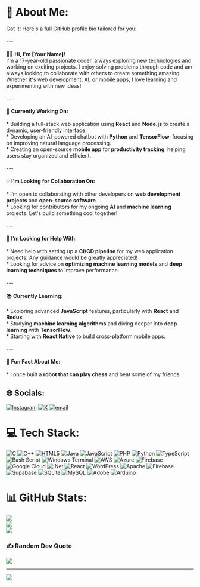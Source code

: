 # 💫 About Me:
Got it! Here's a full GitHub profile bio tailored for you:<br><br>---<br><br>👨‍💻 **Hi, I'm \[Your Name]!**<br>I'm a 17-year-old passionate coder, always exploring new technologies and working on exciting projects. I enjoy solving problems through code and am always looking to collaborate with others to create something amazing. Whether it's web development, AI, or mobile apps, I love learning and experimenting with new ideas!<br><br>---<br><br>🔧 **Currently Working On:**<br><br>* Building a full-stack web application using **React** and **Node.js** to create a dynamic, user-friendly interface.<br>* Developing an AI-powered chatbot with **Python** and **TensorFlow**, focusing on improving natural language processing.<br>* Creating an open-source **mobile app** for **productivity tracking**, helping users stay organized and efficient.<br><br>---<br><br>💡 **I'm Looking for Collaboration On:**<br><br>* I’m open to collaborating with other developers on **web development projects** and **open-source software**.<br>* Looking for contributors for my ongoing **AI** and **machine learning** projects. Let's build something cool together!<br><br>---<br><br>🤝 **I’m Looking for Help With:**<br><br>* Need help with setting up a **CI/CD pipeline** for my web application projects. Any guidance would be greatly appreciated!<br>* Looking for advice on **optimizing machine learning models** and **deep learning techniques** to improve performance.<br><br>---<br><br>📚 **Currently Learning:**<br><br>* Exploring advanced **JavaScript** features, particularly with **React** and **Redux**.<br>* Studying **machine learning algorithms** and diving deeper into **deep learning** with **TensorFlow**.<br>* Starting with **React Native** to build cross-platform mobile apps.<br><br>---<br><br>🎉 **Fun Fact About Me:**<br><br>* I once built a **robot that can play chess** and beat some of my friends


## 🌐 Socials:
[![Instagram](https://img.shields.io/badge/Instagram-%23E4405F.svg?logo=Instagram&logoColor=white)](https://instagram.com/suparn_shukla) [![X](https://img.shields.io/badge/X-black.svg?logo=X&logoColor=white)](https://x.com/suparn_shukla) [![email](https://img.shields.io/badge/Email-D14836?logo=gmail&logoColor=white)](mailto:shuklasuparn@gmail.com) 

# 💻 Tech Stack:
![C](https://img.shields.io/badge/c-%2300599C.svg?style=for-the-badge&logo=c&logoColor=white) ![C++](https://img.shields.io/badge/c++-%2300599C.svg?style=for-the-badge&logo=c%2B%2B&logoColor=white) ![HTML5](https://img.shields.io/badge/html5-%23E34F26.svg?style=for-the-badge&logo=html5&logoColor=white) ![Java](https://img.shields.io/badge/java-%23ED8B00.svg?style=for-the-badge&logo=openjdk&logoColor=white) ![JavaScript](https://img.shields.io/badge/javascript-%23323330.svg?style=for-the-badge&logo=javascript&logoColor=%23F7DF1E) ![PHP](https://img.shields.io/badge/php-%23777BB4.svg?style=for-the-badge&logo=php&logoColor=white) ![Python](https://img.shields.io/badge/python-3670A0?style=for-the-badge&logo=python&logoColor=ffdd54) ![TypeScript](https://img.shields.io/badge/typescript-%23007ACC.svg?style=for-the-badge&logo=typescript&logoColor=white) ![Bash Script](https://img.shields.io/badge/bash_script-%23121011.svg?style=for-the-badge&logo=gnu-bash&logoColor=white) ![Windows Terminal](https://img.shields.io/badge/Windows%20Terminal-%234D4D4D.svg?style=for-the-badge&logo=windows-terminal&logoColor=white) ![AWS](https://img.shields.io/badge/AWS-%23FF9900.svg?style=for-the-badge&logo=amazon-aws&logoColor=white) ![Azure](https://img.shields.io/badge/azure-%230072C6.svg?style=for-the-badge&logo=microsoftazure&logoColor=white) ![Firebase](https://img.shields.io/badge/firebase-%23039BE5.svg?style=for-the-badge&logo=firebase) ![Google Cloud](https://img.shields.io/badge/GoogleCloud-%234285F4.svg?style=for-the-badge&logo=google-cloud&logoColor=white) ![.Net](https://img.shields.io/badge/.NET-5C2D91?style=for-the-badge&logo=.net&logoColor=white) ![React](https://img.shields.io/badge/react-%2320232a.svg?style=for-the-badge&logo=react&logoColor=%2361DAFB) ![WordPress](https://img.shields.io/badge/WordPress-%23117AC9.svg?style=for-the-badge&logo=WordPress&logoColor=white) ![Apache](https://img.shields.io/badge/apache-%23D42029.svg?style=for-the-badge&logo=apache&logoColor=white) ![Firebase](https://img.shields.io/badge/firebase-a08021?style=for-the-badge&logo=firebase&logoColor=ffcd34) ![Supabase](https://img.shields.io/badge/Supabase-3ECF8E?style=for-the-badge&logo=supabase&logoColor=white) ![SQLite](https://img.shields.io/badge/sqlite-%2307405e.svg?style=for-the-badge&logo=sqlite&logoColor=white) ![MySQL](https://img.shields.io/badge/mysql-4479A1.svg?style=for-the-badge&logo=mysql&logoColor=white) ![Adobe](https://img.shields.io/badge/adobe-%23FF0000.svg?style=for-the-badge&logo=adobe&logoColor=white) ![Arduino](https://img.shields.io/badge/-Arduino-00979D?style=for-the-badge&logo=Arduino&logoColor=white)
# 📊 GitHub Stats:
![](https://github-readme-stats.vercel.app/api?username=suparnshukla&theme=dark&hide_border=false&include_all_commits=false&count_private=false)<br/>
![](https://nirzak-streak-stats.vercel.app/?user=suparnshukla&theme=dark&hide_border=false)<br/>
![](https://github-readme-stats.vercel.app/api/top-langs/?username=suparnshukla&theme=dark&hide_border=false&include_all_commits=false&count_private=false&layout=compact)

### ✍️ Random Dev Quote
![](https://quotes-github-readme.vercel.app/api?type=horizontal&theme=radical)

---
[![](https://visitcount.itsvg.in/api?id=suparnshukla&icon=0&color=0)](https://visitcount.itsvg.in)

<!-- Proudly created with GPRM ( https://gprm.itsvg.in ) -->

